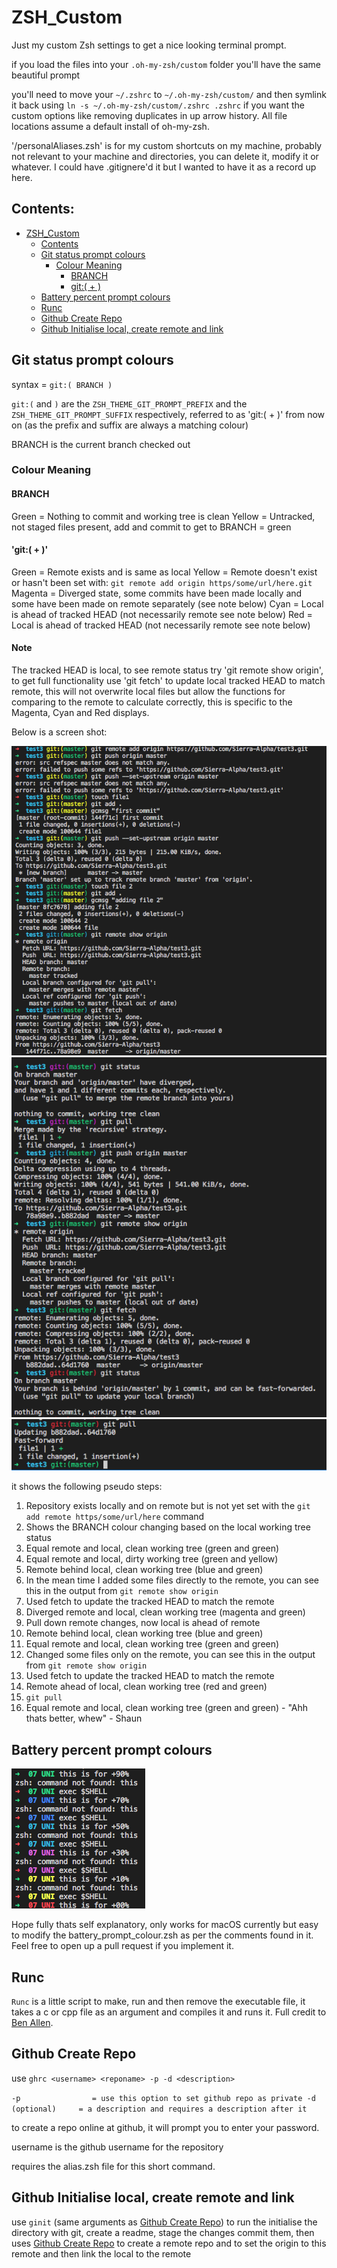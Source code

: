 # ZSH_Custom

Just my custom Zsh settings to get a nice looking terminal prompt.

if you load the files into your `.oh-my-zsh/custom` folder you'll have the same beautiful prompt

you'll need to move your `~/.zshrc` to `~/.oh-my-zsh/custom/` and then symlink it back using `ln -s ~/.oh-my-zsh/custom/.zshrc .zshrc` if you want the custom options like removing duplicates in up arrow history. All file locations assume a default install of oh-my-zsh.

'/personalAliases.zsh' is for my custom shortcuts on my machine, probably not relevant to your machine and directories, you can delete it, modify it or whatever. I could have .gitignere'd it but I wanted to have it as a record up here.


## Contents:

- [ZSH_Custom](#zsh_custom)
  * [Contents](#contents)
  * [Git status prompt colours](#git-status-prompt-colours)
    * [Colour Meaning](#colour-meaning)
      * [BRANCH](#branch)
      * [git:( + )](#git--)
  * [Battery percent prompt colours](#battery-percent-prompt-colours)
  * [Runc](#runc)
  * [Github Create Repo](#github-create-repo)
  * [Github Initialise local, create remote and link](#github-initialise-local-create-remote-and-link)

## Git status prompt colours

syntax = `git:( BRANCH )`

`git:(` and `)` are the `ZSH_THEME_GIT_PROMPT_PREFIX` and the `ZSH_THEME_GIT_PROMPT_SUFFIX` respectively, referred to as 'git:( + )' from now on (as the prefix and suffix are always a matching colour)

BRANCH is the current branch checked out

### Colour Meaning

#### BRANCH

  Green   = Nothing to commit and working tree is clean
  Yellow  = Untracked, not staged files present, add and commit to get to BRANCH = green

#### 'git:( + )'

  Green   = Remote exists and is same as local
  Yellow  = Remote doesn't exist or hasn't been set with: `git remote add origin https/some/url/here.git`
  Magenta = Diverged state, some commits have been made locally and some have been made on remote separately (see note below)
  Cyan    = Local is ahead of tracked HEAD (not necessarily remote see note below)
  Red     = Local is ahead of tracked HEAD (not necessarily remote see note below)
  
#### Note
  The tracked HEAD is local, to see remote status try 'git remote show origin', to get full functionality use 'git fetch' to    update local tracked HEAD to match remote, this will not overwrite local files but allow the functions for comparing to the remote to calculate correctly, this is specific to the Magenta, Cyan and Red displays.
  
Below is a screen shot:

![](documentation/gitPromptScreenshot1.png)
![](documentation/gitPromptScreenshot2.png)
![](documentation/gitPromptScreenshot3.png)

it shows the following pseudo steps:
  1.  Repository exists locally and on remote but is not yet set with the `git add remote https/some/url/here` command
  2.  Shows the BRANCH colour changing based on the local working tree status
  3.  Equal remote and local,      clean working tree    (green and green)
  4.  Equal remote and local,      dirty working tree    (green and yellow)
  5.  Remote behind local,         clean working tree    (blue and green)
  6.  In the mean time I added some files directly to the remote, you can see this in the output from `git remote show origin`
  7.  Used fetch to update the tracked HEAD to match the remote
  8.  Diverged remote and local,   clean working tree    (magenta and green)
  9.  Pull down remote changes, now local is ahead of remote
  10. Remote behind local,         clean working tree    (blue and green)
  11. Equal remote and local,      clean working tree    (green and green)
  12. Changed some files only on the remote,  you can see this in the output from `git remote show origin`
  13. Used fetch to update the tracked HEAD to match the remote
  14. Remote ahead of local,       clean working tree    (red and green)
  15. `git pull`
  16. Equal remote and local,      clean working tree    (green and green) - "Ahh thats better, whew" - Shaun

## Battery percent prompt colours

![](documentation/batteryPromptColour.png)

Hope fully thats self explanatory, only works for macOS currently but easy to modify the battery_prompt_colour.zsh as per the comments found in it. Feel free to open up a pull request if you implement it.

## Runc

`Runc` is a little script to make, run and then remove the executable file, it takes a c or cpp file as an argument and compiles it and runs it. Full credit to [Ben Allen](https://github.com/bballenn).

## Github Create Repo

use `ghrc <username> <reponame> -p -d <description>`

``-p                = use this option to set github repo as private
-d (optional)     = a description and requires a description after it``

to create a repo online at github, it will prompt you to enter your password.

username is the github username for the repository

requires the alias.zsh file for this short command.

## Github Initialise local, create remote and link

use `ginit` (same arguments as [Github Create Repo](#github-create-repo)) to run the initialise the directory with git, create a readme, stage the changes commit them, then uses [Github Create Repo](#github-create-repo) to create a remote repo and to set the origin to this remote and then link the local to the remote
